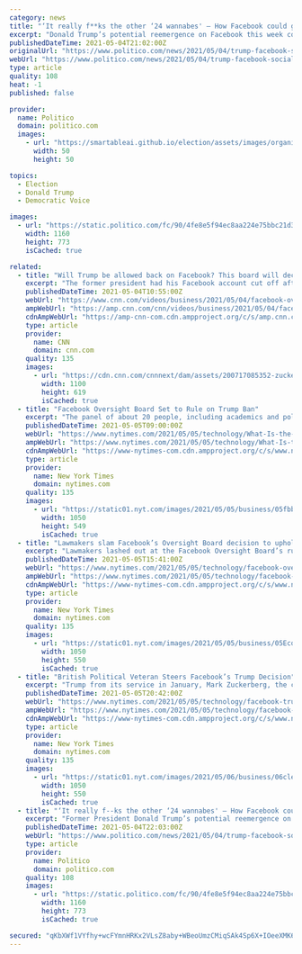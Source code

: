 ```yaml
---
category: news
title: "‘It really f**ks the other ‘24 wannabes' — How Facebook could give Trump a huge boost"
excerpt: "Donald Trump’s potential reemergence on Facebook this week could dramatically upend politics. But it’s not the megaphone the platform offers him — it’s the money. Trump has not been on Facebook since it booted him in the wake of his encouragement of the January 6 riots at the Capitol."
publishedDateTime: 2021-05-04T21:02:00Z
originalUrl: "https://www.politico.com/news/2021/05/04/trump-facebook-social-media-return-485379"
webUrl: "https://www.politico.com/news/2021/05/04/trump-facebook-social-media-return-485379"
type: article
quality: 108
heat: -1
published: false

provider:
  name: Politico
  domain: politico.com
  images:
    - url: "https://smartableai.github.io/election/assets/images/organizations/politico.com-50x50.jpg"
      width: 50
      height: 50

topics:
  - Election
  - Donald Trump
  - Democratic Voice

images:
  - url: "https://static.politico.com/fc/90/4fe8e5f94ec8aa224e75bbc21d33/210504-trump-getty-773.jpg"
    width: 1160
    height: 773
    isCached: true

related:
  - title: "Will Trump be allowed back on Facebook? This board will decide"
    excerpt: "The former president had his Facebook account cut off after the insurrection. But on Wednesday, Facebook's new oversight board will announce if he'll be allowed to use the platform again."
    publishedDateTime: 2021-05-04T10:55:00Z
    webUrl: "https://www.cnn.com/videos/business/2021/05/04/facebook-oversight-board-trump-decision-orig.cnn-business"
    ampWebUrl: "https://amp.cnn.com/cnn/videos/business/2021/05/04/facebook-oversight-board-trump-decision-orig.cnn-business"
    cdnAmpWebUrl: "https://amp-cnn-com.cdn.ampproject.org/c/s/amp.cnn.com/cnn/videos/business/2021/05/04/facebook-oversight-board-trump-decision-orig.cnn-business"
    type: article
    provider:
      name: CNN
      domain: cnn.com
    quality: 135
    images:
      - url: "https://cdn.cnn.com/cnnnext/dam/assets/200717085352-zuckerberg-trump-split-super-tease.jpg"
        width: 1100
        height: 619
        isCached: true
  - title: "Facebook Oversight Board Set to Rule on Trump Ban"
    excerpt: "The panel of about 20 people, including academics and political leaders, will decide whether the company’s ban of former President Donald J. Trump will remain in effect."
    publishedDateTime: 2021-05-05T09:00:00Z
    webUrl: "https://www.nytimes.com/2021/05/05/technology/What-Is-the-Facebook-Oversight-Board.html"
    ampWebUrl: "https://www.nytimes.com/2021/05/05/technology/What-Is-the-Facebook-Oversight-Board.amp.html"
    cdnAmpWebUrl: "https://www-nytimes-com.cdn.ampproject.org/c/s/www.nytimes.com/2021/05/05/technology/What-Is-the-Facebook-Oversight-Board.amp.html"
    type: article
    provider:
      name: New York Times
      domain: nytimes.com
    quality: 135
    images:
      - url: "https://static01.nyt.com/images/2021/05/05/business/05fbboard-explainer/05fbboard-explainer-facebookJumbo.jpg"
        width: 1050
        height: 549
        isCached: true
  - title: "Lawmakers slam Facebook’s Oversight Board decision to uphold Trump ban."
    excerpt: "Lawmakers lashed out at the Facebook Oversight Board’s ruling on Wednesday to uphold the social network’s ban on former President Donald J. Trump, at least for now. Driving the discontent was that the Oversight Board,"
    publishedDateTime: 2021-05-05T15:41:00Z
    webUrl: "https://www.nytimes.com/2021/05/05/technology/facebook-oversight-board-decision-reaction.html"
    ampWebUrl: "https://www.nytimes.com/2021/05/05/technology/facebook-oversight-board-decision-reaction.amp.html"
    cdnAmpWebUrl: "https://www-nytimes-com.cdn.ampproject.org/c/s/www.nytimes.com/2021/05/05/technology/facebook-oversight-board-decision-reaction.amp.html"
    type: article
    provider:
      name: New York Times
      domain: nytimes.com
    quality: 135
    images:
      - url: "https://static01.nyt.com/images/2021/05/05/business/05Economy-briefing-cruz/merlin_180135762_0aa0f7d2-654f-4aa2-b483-cbe7f1653788-facebookJumbo.jpg"
        width: 1050
        height: 550
        isCached: true
  - title: "British Political Veteran Steers Facebook’s Trump Decision"
    excerpt: "Trump from its service in January, Mark Zuckerberg, the chief executive, defended the decision in a Facebook post the morning after the siege of the Capitol. But the first draft was written the night before by Nick Clegg,"
    publishedDateTime: 2021-05-05T20:42:00Z
    webUrl: "https://www.nytimes.com/2021/05/05/technology/facebook-trump-nick-clegg.html"
    ampWebUrl: "https://www.nytimes.com/2021/05/05/technology/facebook-trump-nick-clegg.amp.html"
    cdnAmpWebUrl: "https://www-nytimes-com.cdn.ampproject.org/c/s/www.nytimes.com/2021/05/05/technology/facebook-trump-nick-clegg.amp.html"
    type: article
    provider:
      name: New York Times
      domain: nytimes.com
    quality: 135
    images:
      - url: "https://static01.nyt.com/images/2021/05/06/business/06clegg/05clegg-facebookJumbo.jpg"
        width: 1050
        height: 550
        isCached: true
  - title: "‘It really f--ks the other ‘24 wannabes' — How Facebook could give Trump a huge boost"
    excerpt: "Former President Donald Trump’s potential reemergence on Facebook this week could dramatically upend politics. But it’s not the megaphone the platform offers him — it’s the money. Trump has not been on Facebook since it booted him in the wake of his encouragement of the January 6 riots at the Capitol."
    publishedDateTime: 2021-05-04T22:03:00Z
    webUrl: "https://www.politico.com/news/2021/05/04/trump-facebook-social-media-return-485379"
    type: article
    provider:
      name: Politico
      domain: politico.com
    quality: 108
    images:
      - url: "https://static.politico.com/fc/90/4fe8e5f94ec8aa224e75bbc21d33/210504-trump-getty-773.jpg"
        width: 1160
        height: 773
        isCached: true

secured: "qKbXWf1VYfhy+wcFYmnHRKx2VLsZ8aby+WBeoUmzCMiqSAk4Sp6X+IOeeXMK6tg8HQXyh89mi8bNsLGhjVANPa2Ut0J68zeptTdx8yZSjTVZOEsrnnHqQjO5+A7WsCP3yrOAQk/Cv6kDo5z1FjIRyJY4W2X5bqK2hJkXe7JFN3X/exAt42bmKlSN+a0Z84IrsqnNkbD+tUsdOWTAFilHF3wCqenDKLzy9nmAQCbe2dNUKFLtyyS+fHezHwiSKXZMl2tULKbhTLlXMUNXtKwQbv2w5GQz+LYHss9CBIzNAInMg1YJVSzAHXxQFLf3n7Pny02He9nHNSOkeiNamkLqwN47EUWoqPv+94yx6T/f3HQ=;Ux8YYPiBE50fBNLWxMnDaA=="
---
```


